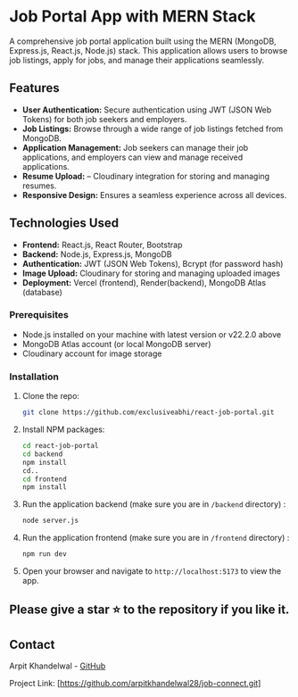 # Job Portal App with MERN Stack

A comprehensive job portal application built using the MERN (MongoDB, Express.js, React.js, Node.js) stack. This application allows users to browse job listings, apply for jobs, and manage their applications seamlessly.

## Features

- **User Authentication:** Secure authentication using JWT (JSON Web Tokens) for both job seekers and employers.
- **Job Listings:** Browse through a wide range of job listings fetched from MongoDB.
- **Application Management:** Job seekers can manage their job applications, and employers can view and manage received applications.
- **Resume Upload:** – Cloudinary integration for storing and managing resumes.
- **Responsive Design:** Ensures a seamless experience across all devices.

## Technologies Used

- **Frontend:** React.js, React Router, Bootstrap
- **Backend:** Node.js, Express.js, MongoDB
- **Authentication:** JWT (JSON Web Tokens), Bcrypt (for password hash)
- **Image Upload:** Cloudinary for storing and managing uploaded images
- **Deployment:** Vercel (frontend), Render(backend), MongoDB Atlas (database)

### Prerequisites

- Node.js installed on your machine with latest version or v22.2.0 above
- MongoDB Atlas account (or local MongoDB server)
- Cloudinary account for image storage

### Installation

1. Clone the repo:
   ```sh
   git clone https://github.com/exclusiveabhi/react-job-portal.git
   ```
2. Install NPM packages:

   ```sh
   cd react-job-portal
   cd backend
   npm install
   cd..
   cd frontend
   npm install
   ```

5. Run the application backend (make sure you are in `/backend` directory) :

   ```sh
   node server.js
   ```

6. Run the application frontend (make sure you are in `/frontend` directory) :
   ```sh
   npm run dev
   ```
7. Open your browser and navigate to `http://localhost:5173` to view the app.

## Please give a star ⭐ to the repository if you like it.

## Contact

Arpit Khandelwal - [GitHub](https://github.com/arpitkhandelwal28)

Project Link: [https://github.com/arpitkhandelwal28/job-connect.git]